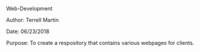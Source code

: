  Web-Development
 
 Author: Terrell Martin
 
 Date: 06/23/2018
 
 Purpose: To create a respository that contains various webpages for clients.

